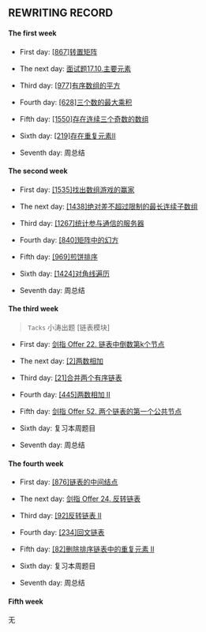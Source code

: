 ## REWRITING RECORD

#### The first week

* First day: [[867]转置矩阵](https://leetcode-cn.com/problems/transpose-matrix)

* The next day: [面试题17.10.主要元素](https://leetcode-cn.com/problems/find-majority-element-lcci)

* Third day: [[977]有序数组的平方](https://leetcode-cn.com/problems/squares-of-a-sorted-array/)

* Fourth day: [[628]三个数的最大乘积](https://leetcode-cn.com/problems/maximum-product-of-three-numbers)

* Fifth day: [[1550]存在连续三个奇数的数组](https://leetcode-cn.com/problems/three-consecutive-odds)

* Sixth day: [[219]存在重复元素II](https://leetcode-cn.com/problems/contains-duplicate-ii)

* Seventh day: 周总结

#### The second week

* First day: [[1535]找出数组游戏的赢家](https://leetcode-cn.com/problems/find-the-winner-of-an-array-game)

* The next day: [[1438]绝对差不超过限制的最长连续子数组](https://leetcode-cn.com/problems/longest-continuous-subarray-with-absolute-diff-less-than-or-equal-to-limit)

* Third day: [[1267]统计参与通信的服务器](https://leetcode-cn.com/problems/count-servers-that-communicate)

* Fourth day: [[840]矩阵中的幻方](https://leetcode-cn.com/problems/magic-squares-in-grid)

* Fifth day: [[969]煎饼排序](https://leetcode-cn.com/problems/pancake-sorting/)

* Sixth day: [[1424]对角线遍历](https://leetcode-cn.com/problems/diagonal-traverse-ii)

* Seventh day: 周总结

#### The third week
> `Tacks` 小涛出题 [链表模块]

* First day: [剑指 Offer 22. 链表中倒数第k个节点](https://leetcode-cn.com/problems/lian-biao-zhong-dao-shu-di-kge-jie-dian-lcof/)

* The next day: [[2]两数相加](https://leetcode-cn.com/problems/add-two-numbers/)

* Third day: [[21]合并两个有序链表](https://leetcode-cn.com/problems/merge-two-sorted-lists/)

* Fourth day: [[445]两数相加 II](https://leetcode-cn.com/problems/add-two-numbers-ii/)

* Fifth day: [剑指 Offer 52. 两个链表的第一个公共节点](https://leetcode-cn.com/problems/liang-ge-lian-biao-de-di-yi-ge-gong-gong-jie-dian-lcof/)

* Sixth day: 复习本周题目

* Seventh day: 周总结

#### The fourth week

* First day: [[876]链表的中间结点](https://leetcode-cn.com/problems/middle-of-the-linked-list/)

* The next day: [剑指 Offer 24. 反转链表](https://leetcode-cn.com/problems/fan-zhuan-lian-biao-lcof/)

* Third day: [[92]反转链表 II](https://leetcode-cn.com/problems/reverse-linked-list-ii/)

* Fourth day: [[234]回文链表](https://leetcode-cn.com/problems/palindrome-linked-list/)

* Fifth day: [[82]删除排序链表中的重复元素 II](https://leetcode-cn.com/problems/remove-duplicates-from-sorted-list-ii/)

* Sixth day: 复习本周题目

* Seventh day: 周总结

#### Fifth week

无
